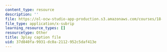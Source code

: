 ```yaml
---
content_type: resource
description: ''
file: https://ol-ocw-studio-app-production.s3.amazonaws.com/courses/18-01sc-single-variable-calculus-fall-2010/37d840fa9931dc0a2112952c5daf413e_5q_3FDOkVRQ.srt
file_type: application/x-subrip
learning_resource_types: []
resourcetype: Other
title: 3play caption file
uid: 37d840fa-9931-dc0a-2112-952c5daf413e
---
```


